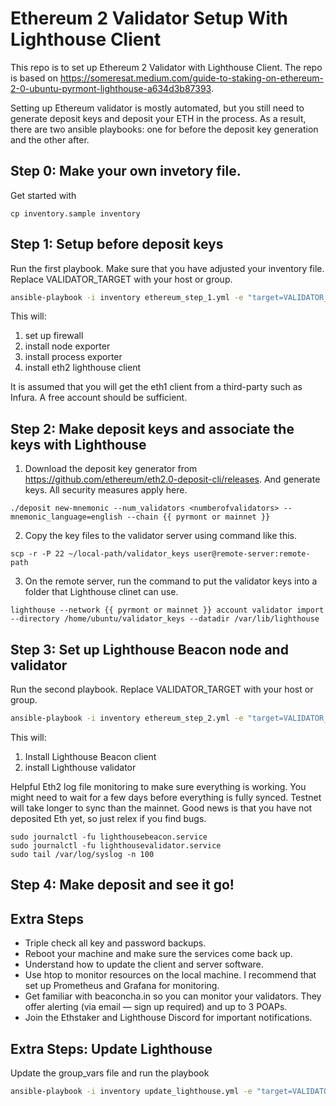 # Ethereum 2 Validator Setup With Lighthouse Client

This repo is to set up Ethereum 2 Validator with Lighthouse Client. The repo is based on https://someresat.medium.com/guide-to-staking-on-ethereum-2-0-ubuntu-pyrmont-lighthouse-a634d3b87393.

Setting up Ethereum validator is mostly automated, but you still need to generate deposit keys and deposit your ETH in the process. As a result, there are two ansible playbooks: one for before the deposit key generation and the other after.

## Step 0: Make your own invetory file.

Get started with

```
cp inventory.sample inventory
```

## Step 1: Setup before deposit keys

Run the first playbook. Make sure that you have adjusted your inventory file. Replace VALIDATOR_TARGET with your host or group.

```bash
ansible-playbook -i inventory ethereum_step_1.yml -e "target=VALIDATOR_TARGET"
```

This will:

1. set up firewall
2. install node exporter
3. install process exporter
4. install eth2 lighthouse client

It is assumed that you will get the eth1 client from a third-party such as Infura. A free account should be sufficient.

## Step 2: Make deposit keys and associate the keys with Lighthouse

1. Download the deposit key generator from https://github.com/ethereum/eth2.0-deposit-cli/releases. And generate keys. All security measures apply here.

```
./deposit new-mnemonic --num_validators <numberofvalidators> --mnemonic_language=english --chain {{ pyrmont or mainnet }}
```

2. Copy the key files to the validator server using command like this.

```
scp -r -P 22 ~/local-path/validator_keys user@remote-server:remote-path
```

3. On the remote server, run the command to put the validator keys into a folder that Lighthouse clinet can use.

```
lighthouse --network {{ pyrmont or mainnet }} account validator import --directory /home/ubuntu/validator_keys --datadir /var/lib/lighthouse
```

## Step 3: Set up Lighthouse Beacon node and validator

Run the second playbook. Replace VALIDATOR_TARGET with your host or group.

```bash
ansible-playbook -i inventory ethereum_step_2.yml -e "target=VALIDATOR_TARGET"
```

This will:

1. Install Lighthouse Beacon client
2. install Lighthouse validator

Helpful Eth2 log file monitoring to make sure everything is working. You might need to wait for a few days before everything is fully synced. Testnet will take longer to sync than the mainnet. Good news is that you have not deposited Eth yet, so just relex if you find bugs.

```
sudo journalctl -fu lighthousebeacon.service
sudo journalctl -fu lighthousevalidator.service
sudo tail /var/log/syslog -n 100
```

## Step 4: Make deposit and see it go!

## Extra Steps

- Triple check all key and password backups.
- Reboot your machine and make sure the services come back up.
- Understand how to update the client and server software.
- Use htop to monitor resources on the local machine. I recommend that set up Prometheus and Grafana for monitoring.
- Get familiar with beaconcha.in so you can monitor your validators. They offer alerting (via email — sign up required) and up to 3 POAPs.
- Join the Ethstaker and Lighthouse Discord for important notifications.

## Extra Steps: Update Lighthouse

Update the group_vars file and run the playbook

```bash
ansible-playbook -i inventory update_lighthouse.yml -e "target=VALIDATOR_TARGET"
```
